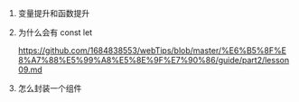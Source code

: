 1. 变量提升和函数提升

2. 为什么会有 const let

   https://github.com/1684838553/webTips/blob/master/%E6%B5%8F%E8%A7%88%E5%99%A8%E5%8E%9F%E7%90%86/guide/part2/lesson09.md
   
3. 怎么封装一个组件
